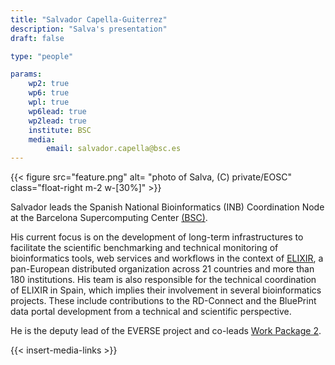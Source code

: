 ```yaml
---
title: "Salvador Capella-Guiterrez"
description: "Salva's presentation"
draft: false

type: "people"

params:
    wp2: true
    wp6: true
    wpl: true
    wp6lead: true
    wp2lead: true
    institute: BSC
    media:
        email: salvador.capella@bsc.es
---
```

{{< figure src="feature.png" alt= "photo of Salva, (C) private/EOSC" class="float-right m-2 w-[30%]" >}} 

Salvador leads the Spanish National Bioinformatics (INB) Coordination Node at the Barcelona Supercomputing Center [(BSC)](https://www.bsc.es).

His current focus is on the development of long-term infrastructures to facilitate the scientific benchmarking and technical monitoring of bioinformatics tools, web services and workflows in the context of [ELIXIR](https://elixir-europe.org), a pan-European distributed organization across 21 countries and more than 180 institutions. His team is also responsible for the technical coordination of ELIXIR in Spain, which implies their involvement in several bioinformatics projects. These include contributions to the RD-Connect and the BluePrint data portal development from a technical and scientific perspective.

He is the deputy lead of the EVERSE project and co-leads [Work Package 2](/workpackages/02_best_practices/).

{{< insert-media-links >}}